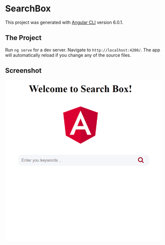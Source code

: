 # SearchBox

This project was generated with [Angular CLI](https://github.com/angular/angular-cli) version 6.0.1.

## The Project

Run `ng serve` for a dev server. Navigate to `http://localhost:4200/`. The app will automatically reload if you change any of the source files.

## Screenshot

![Searchbox](search.gif)

